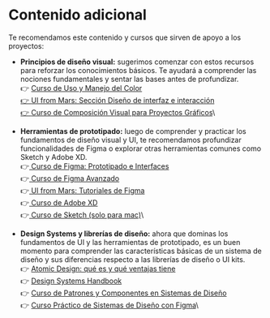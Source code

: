 # Contenido adicional

Te recomendamos este contenido y cursos que sirven de apoyo a los proyectos:

* **Principios de diseño visual:** sugerimos comenzar con estos recursos para reforzar los conocimientos básicos. Te ayudará a comprender las nociones fundamentales y sentar las bases antes de profundizar.\
  👉 [Curso de Uso y Manejo del Color\
  ](https://platzi.com/cursos/color/)[👉 ](https://www.udemy.com/course/software-testing-desde-cero-a-expertomasterclass-todo-en-1/)[UI from Mars: Sección Diseño de interfaz e interacción\
  ](https://www.uifrommars.com/empieza-por-aqui/)[👉 ](https://www.udemy.com/course/software-testing-desde-cero-a-expertomasterclass-todo-en-1/)[Curso de Composición Visual para Proyectos Gráficos](https://platzi.com/cursos/visual/)\

* **Herramientas de prototipado:** luego de comprender y practicar los fundamentos de diseño visual y UI, te recomendamos profundizar funcionalidades de Figma o explorar otras herramientas comunes como Sketch y Adobe XD.\
  👉[ Curso de Figma: Prototipado e Interfaces\
  ](https://platzi.com/cursos/figma-basico/)👉[ Curso de Figma Avanzado\
  ](https://platzi.com/cursos/figma-tecnicas-avanzadas/)👉[ UI from Mars: Tutoriales de Figma\
  ](https://www.youtube.com/playlist?list=PLC3OzNzetyTl3veI3M\_kpYc2zhm-dSMZD)👉[ Curso de Adobe XD\
  ](https://platzi.com/cursos/adobe-xd/)👉[ Curso de Sketch (solo para mac)](https://platzi.com/cursos/sketch/)\

* **Design Systems y librerías de diseño:** ahora que dominas los fundamentos de UI y las herramientas de prototipado, es un buen momento para comprender las características básicas de un sistema de diseño y sus diferencias respecto a las librerías de diseño o UI kits.\
  👉 [Atomic Design: qué es y qué ventajas tiene\
  ](https://www.uifrommars.com/atomic-design-ventajas/)👉 [Design Systems Handbook\
  ](https://www.designbetter.co/design-systems-handbook)👉 [Curso de Patrones y Componentes en Sistemas de Diseño\
  ](https://platzi.com/cursos/patrones-componentes-diseno/)👉 [Curso Práctico de Sistemas de Diseño con Figma](https://platzi.com/cursos/figma-sistemas-diseno/)\
